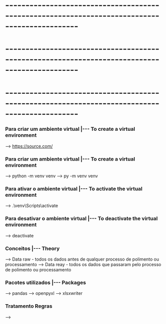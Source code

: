 # ---------------------------------------------------------------------------------------------- #
# ---------------------------------------------------------------------------------------------- #
# ---------------------------------------------------------------------------------------------- #

### Para criar um ambiente virtual          |---    To create a virtual environment
--> https://source.com/

### Para criar um ambiente virtual          |---    To create a virtual environment
--> python -m venv venv
--> py -m venv venv

### Para ativar o ambiente virtual          |---    To activate the virtual environment
--> .\venv\Scripts\activate

### Para desativar o ambiente virtual       |---    To deactivate the virtual environment
--> deactivate

### Conceitos                               |---    Theory
--> Data raw - todos os dados antes de qualquer processo de polimento ou processamento
--> Data reay - todos os dados que passaram pelo processo de polimento ou processamento

### Pacotes utilizados                      |---    Packages
--> pandas
--> openpyxl
--> xlsxwriter

### Tratamento Regras
--> 
